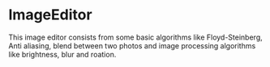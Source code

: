 # ImageEditor

This image editor consists from some basic algorithms like Floyd-Steinberg, Anti aliasing, blend between two photos and image processing algorithms like brightness, blur and roation.
